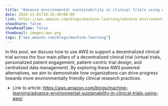 ```yaml
---
title: "Advance environmental sustainability in clinical trials using AWS"
date: 2024-11-01T18:35:48+00:00
link: https://aws.amazon.com/blogs/machine-learning/advance-environmental-sustainability-in-clinical-trials-using-aws/
showShare: false
showReadTime: false
thumbnail: images/aws.png
tags: ["aws.amazon.com/blogs/machine-learning"]
---
```

In this post, we discuss how to use AWS to support a decentralized clinical trial across the four main pillars of a decentralized clinical trial (virtual trials, personalized patient engagement, patient-centric trial design, and centralized data management). By exploring these AWS powered alternatives, we aim to demonstrate how organizations can drive progress towards more environmentally friendly clinical research practices.

- Link to article: https://aws.amazon.com/blogs/machine-learning/advance-environmental-sustainability-in-clinical-trials-using-aws/